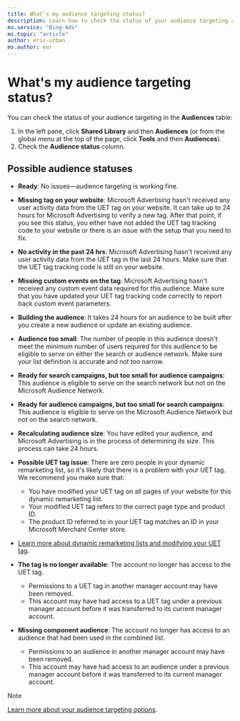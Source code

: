 ```yaml
---
title: What's my audience targeting status?
description: Learn how to check the status of your audience targeting and what the statuses mean.
ms.service: "Bing-Ads"
ms.topic: "article"
author: eric-urban
ms.author: eur
---
```


# What's my audience targeting status?

You can check the status of your audience targeting in the **Audiences** table:

1. In the left pane, click **Shared Library** and then **Audiences** (or from the global menu at the top of the page, click **Tools** and then **Audiences**).
1. Check the **Audience status** column.

## Possible audience statuses

- **Ready**: No issues—audience targeting is working fine.
- **Missing tag on your website**: Microsoft Advertising hasn't received any user activity data from the UET tag on your website. It can take up to 24 hours for Microsoft Advertising to verify a new tag. After that point, if you see this status, you either have not added the UET tag tracking code to your website or there is an issue with the setup that you need to fix.
- **No activity in the past 24 hrs**:  Microsoft Advertising hasn't received any user activity data from the UET tag in the last 24 hours. Make sure that the UET tag tracking code is still on your website.
- **Missing custom events on the tag**: Microsoft Advertising hasn't received any custom event data required for this audience. Make sure that you have updated your UET tag tracking code correctly to report back custom event parameters.
- **Building the audience**: It takes 24 hours for an audience to be built after you create a new audience or update an existing audience.
- **Audience too small**: The number of people in this audience doesn't meet the minimum number of users required for this audience to be eligible to serve on either the search or audience network. Make sure your list definition is accurate and not too narrow.
- **Ready for search campaigns, but too small for audience campaigns**: This audience is eligible to serve on the search network but not on the Microsoft Audience Network.
- **Ready for audience campaigns, but too small for search campaigns**: This audience is eligible to serve on the Microsoft Audience Network but not on the search network.
- **Recalculating audience size**: You have edited your audience, and Microsoft Advertising is in the process of determining its size. This process can take 24 hours.
- **Possible UET tag issue**: There are zero people in your dynamic remarketing list, so it's likely that there is a problem with your UET tag. We recommend you make sure that:
  - You have modified your UET tag on all pages of your website for this dynamic remarketing list.
  - Your modified UET tag refers to the correct page type and product ID.
  - The product ID referred to in your UET tag matches an ID in your Microsoft Merchant Center store.

- [Learn more about dynamic remarketing lists and modifying your UET tag](./hlp_BA_CONC_Audiences_ProductAudience.md).
- **The tag is no longer available**: The account no longer has access to the UET tag.
  - Permissions to a UET tag in another manager account may have been removed.
  - This account may have had access to a UET tag under a previous manager account before it was transferred to its current manager account.

- **Missing component audience**: The account no longer has access to an audience that had been used in the combined list.
  - Permissions to an audience in another manager account may have been removed.
  - This account may have had access to an audience under a previous manager account before it was transferred to its current manager account.

> [!NOTE]
> [Learn more about your audience targeting options](./hlp_BA_CONC_Audiences_Options.md).


